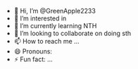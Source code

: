 - 👋 Hi, I’m @GreenApple2233
- 👀 I’m interested in 
- 🌱 I’m currently learning NTH
- 💞️ I’m looking to collaborate on doing sth
- 📫 How to reach me ...
- 😄 Pronouns: 
- ⚡ Fun fact: ...

<!---
GreenApple2233/GreenApple2233 is a ✨ special ✨ repository because its `README.md` (this file) appears on your GitHub profile.
You can click the Preview link to take a look at your changes.
--->
